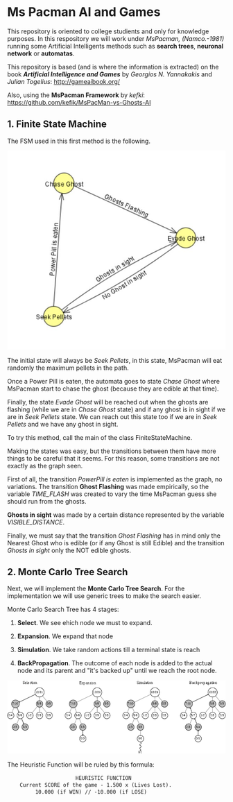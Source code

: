 # Ms Pacman AI and Games
This repository is oriented to college studients and only for knowledge purposes. In this respository we will work under *MsPacman, (Namco.-1981)* running some Artificial Intelligents methods such as **search trees**, **neuronal network** or **automatas**.


This repository is based (and is where the information is extracted) on the book ***Artificial Intelligence and Games*** by *Georgios N. Yannakakis* and *Julian Togelius*: http://gameaibook.org/


Also, using the **MsPacman Framework** by *kefki*: https://github.com/kefik/MsPacMan-vs-Ghosts-AI

## 1. Finite State Machine 
The FSM used in this first method is the following.

![Finite State Machine used in Pacman](images_met/FSM.jpg)

The initial state will always be *Seek Pellets*, in this state, MsPacman will eat randomly the maximum pellets in the path.

Once a Power Pill is eaten, the automata goes to state *Chase Ghost* where MsPacman start to chase the ghost (because they are edible at that time).

Finally, the state *Evade Ghost* will be reached out when the ghosts are flashing (while we are in *Chase Ghost* state) and if any ghost is in sight if we are in *Seek Pellets* state. We can reach out this state too if we are in *Seek Pellets* and we have any ghost in sight.

To try this method, call the main of the class FiniteStateMachine.


Making the states was easy, but the transitions between them have more things to be careful that it seems. For this reason, some transitions are not exactly as the graph seen.

First of all, the transition *PowerPill is eaten* is implemented as the graph, no variations. The transition **Ghost Flashing** was made empirically, so the variable *TIME_FLASH* was created to vary the time MsPacman guess she should run from the ghosts.

**Ghosts in sight** was made by a certain distance represented by the variable *VISIBLE_DISTANCE*.

Finally, we must say that the transition *Ghost Flashing* has in mind only the Nearest Ghost who is edible (or if any Ghost is still Edible) and the transition *Ghosts in sight* only the NOT edible ghosts.

## 2. Monte Carlo Tree Search

Next, we will implement the **Monte Carlo Tree Search**. For the implementation we will use generic trees to make
the search easier.

Monte Carlo Search Tree has 4 stages:

1. **Select**. We see ehich node we must to expand.

2. **Expansion**. We expand that node

3. **Simulation**. We take random actions till a terminal state is reach

4. **BackPropagation**. The outcome of each node is added to the actual node and its parent and "it's backed up" until we reach the root node.

![MCTS strategy](images_met/MCTS.png)

The Heuristic Function will be ruled by this formula:

                          HEURISTIC FUNCTION
	    Current SCORE of the game - 1.500 x (Lives Lost). 
		     10.000 (if WIN) // -10.000 (if LOSE)





